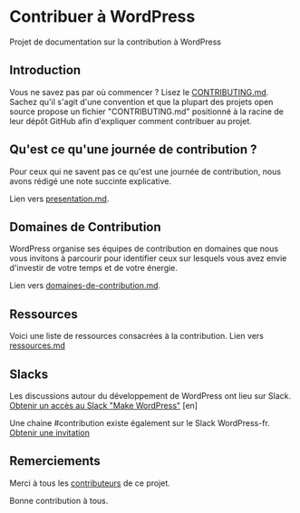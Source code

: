 # Contribuer à WordPress

Projet de documentation sur la contribution à WordPress

## Introduction
Vous ne savez pas par où commencer ? Lisez le [CONTRIBUTING.md](CONTRIBUTING.md). Sachez qu'il s'agit d'une convention et que la plupart des projets open source propose un fichier "CONTRIBUTING.md" positionné à la racine de leur dépôt GitHub afin d'expliquer comment contribuer au projet.

## Qu'est ce qu'une journée de contribution ?
Pour ceux qui ne savent pas ce qu'est une journée de contribution, nous avons rédigé une note succinte explicative.

Lien vers [presentation.md](presentation.md).

## Domaines de Contribution

WordPress organise ses équipes de contribution en domaines que nous vous invitons à parcourir pour identifier ceux sur lesquels vous avez envie d'investir de votre temps et de votre énergie.

Lien vers [domaines-de-contribution.md](domaines-de-contribution.md).

## Ressources
Voici une liste de ressources consacrées à la contribution.
Lien vers [ressources.md](ressources.md)

## Slacks
Les discussions autour du développement de WordPress ont lieu sur Slack.
[Obtenir un accès au Slack "Make WordPress"](https://make.wordpress.org/chat/) \[en]

Une chaine #contribution existe également sur le Slack WordPress-fr.
[Obtenir une invitation](https://wpfr.net/slack/)

## Remerciements
Merci à tous les [contributeurs](CONTRIBUTORS.md) de ce projet.


Bonne contribution à tous.
